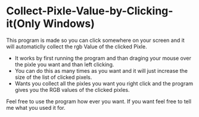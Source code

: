 # Collect-Pixle-Value-by-Clicking-it(Only Windows)
This program is made so you can click somewhere on your screen and it will automaticlly collect the rgb Value of the clicked Pixle.
- It works by first running the program and than draging your mouse over the pixle you want and than left clicking.
- You can do this as many times as you want and it will just increase the size of the list of clicked pixels.
- Wants you collect all the pixles you want you right click and the program gives you the RGB values of the clicked pixles.


Feel free to use the program how ever you want. If you want feel free to tell me what you used it for.
